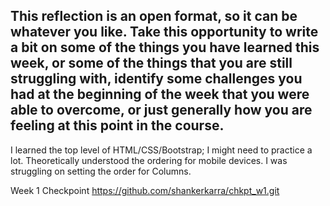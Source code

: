 ## This reflection is an open format, so it can be whatever you like. Take this opportunity to write a bit on some of the things you have learned this week, or some of the things that you are still struggling with, identify some challenges you had at the beginning of the week that you were able to overcome, or just generally how you are feeling at this point in the course.


I learned the top level of HTML/CSS/Bootstrap; I might need to practice a lot. Theoretically understood the ordering for mobile devices. I was struggling on setting the order for Columns.

Week 1 Checkpoint
https://github.com/shankerkarra/chkpt_w1.git
